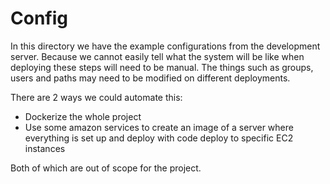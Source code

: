 # Config

In this directory we have the example configurations from the development server.
Because we cannot easily tell what the system will be like when deploying these steps will need to be manual. The things such as groups, users and paths may need to be modified on different deployments.

There are 2 ways we could automate this:

* Dockerize the whole project
* Use some amazon services to create an image of a server where everything is set up and deploy with code deploy to specific EC2 instances

Both of which are out of scope for the project.
